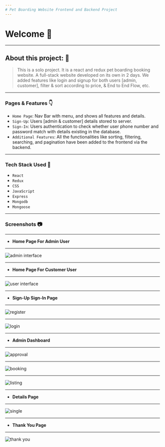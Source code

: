 ```yaml
---
# Pet Boarding Website Frontend and Backend Project
---
```


# Welcome 👋

---

## About this project: 🙌
> This is a solo project. It is a react and redux pet boarding booking website. A full-stack website developed on its own in 2 days. We added features like login and signup for both users [admin, customer], filter &amp; sort according to price, &amp; End to End Flow, etc.

---

### Pages & Features 👇

- `Home Page`: Nav Bar with menu, and shows all features and details.
- `Sign-Up`: Users [admin & customer] details stored to server.
- `Sign-In`: Users authentication to check whether user phone number and password match with details existing in the database.
- `Additional Features`: All the functionalities like sorting, filtering, searching, and pagination have been added to the frontend via the backend.

----

### Tech Stack Used 🔧
- `React`
- `Redux`
- `CSS`
- `JavaScript`
- `Express`
- `Mongodb`
- `Mongoose`

---

### Screenshots :camera:

---

- **Home Page For Admin User**
---
![admin interface](https://user-images.githubusercontent.com/93374756/165640412-9f2029ea-80fb-4dd8-8ff2-c92ff78e9504.png)

---
- **Home Page For Customer User**
---
 
![user interface](https://user-images.githubusercontent.com/93374756/165640467-d76159ca-51ef-487b-a44b-d329ce2b3ce0.png)

---
- **Sign-Up Sign-In Page**
---
![register](https://user-images.githubusercontent.com/93374756/165639435-6b19d3a2-8be7-4d2c-9568-f19b4032c13e.png)

---

![login](https://user-images.githubusercontent.com/93374756/165639479-e9b59a74-bee8-4701-86dd-d66270cc97fb.png)


---

- **Admin Dashboard**
---
![approval](https://user-images.githubusercontent.com/93374756/165639746-44406ccd-4215-4758-a40a-08a6bcb68334.png)


---
![booking](https://user-images.githubusercontent.com/93374756/165639888-89a76bb4-fec9-4c55-8c25-6bc65ee30976.png)

---

![listing](https://user-images.githubusercontent.com/93374756/165639951-8c190b38-7b35-46f3-acbb-46da87ab73eb.png)


---

- **Details Page**
---

![single](https://user-images.githubusercontent.com/93374756/165642646-899fe43c-3ba8-47d7-b7e6-f226ecf98213.png)



---
- **Thank You Page**
---

![thank you](https://user-images.githubusercontent.com/93374756/165640317-5b3e8818-b0f6-403e-9eaa-860f09c784ca.png)


